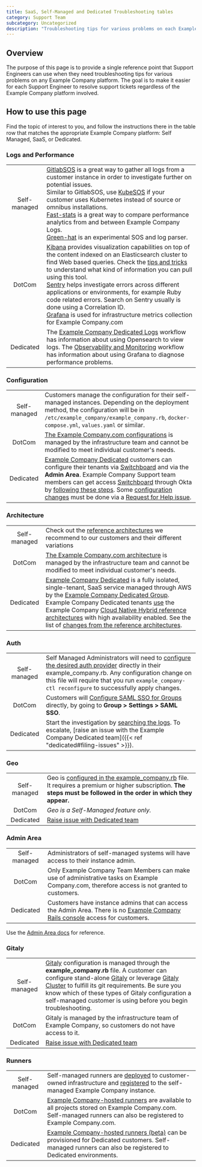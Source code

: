 ```yaml
---
title: SaaS, Self-Managed and Dedicated Troubleshooting tables
category: Support Team
subcategory: Uncategorized
description: "Troubleshooting tips for various problems on each Example Company platform type"
---
```


## Overview

The purpose of this page is to provide a single reference point that
Support Engineers can use when they need troubleshooting tips for various
problems on any Example Company platform. The goal is to make it easier for each
Support Engineer to resolve support tickets regardless of the Example Company
platform involved.

## How to use this page

Find the topic of interest to you, and follow the instructions there in
the table row that matches the appropriate Example Company platform: Self Managed,
SaaS, or Dedicated.

### Logs and Performance

|      |       |
|:----:| ----- |
|Self-managed| [GitlabSOS](https://example_company.com/example_company-com/support/toolbox/gitlabsos) is a great way to gather all logs from a customer instance in order to investigate further on potential issues.<br/>Similar to GitlabSOS, use [KubeSOS](https://example_company.com/example_company-com/support/toolbox/kubesos) if your customer uses Kubernetes instead of source or omnibus installations.<br/>[Fast-stats](https://example_company.com/example_company-com/support/toolbox/fast-stats) is a great way to compare performance analytics from and between Example Company Logs.<br/>[Green-hat](https://example_company.com/example_company-com/support/toolbox/greenhat)  is an experimental SOS and log parser.|
|DotCom|[Kibana](https://log.gprd.example_company.net/) provides visualization capabilities on top of the content indexed on an Elasticsearch cluster to find Web based queries. Check the [tips and tricks](/handbook/support/workflows/kibana/#tips-and-tricks) to understand what kind of information you can pull using this tool.<br/>[Sentry](https://sentry.example_company.net/example_company/gitlabcom/) helps investigate errors across different applications or environments, for example Ruby code related errors. Search on Sentry usually is done using a Correlation ID.<br/>[Grafana](/handbook/engineering/monitoring/#main-monitoring-dashboards) is used for infrastructure metrics collection for Example Company.com |
|Dedicated|The [Example Company Dedicated Logs](/handbook/support/workflows/dedicated_logs/) workflow has information about using Opensearch to view logs. The [Observability and Monitoring](/handbook/support/workflows/dedicated_instance_health/) workflow has information about using Grafana to diagnose performance problems.|

### Configuration

|      |       |
|:----:| ----- |
|Self-managed| Customers manage the configuration for their self-managed instances. Depending on the deployment method, the configuration will be in `/etc/example_company/example_company.rb`, `docker-compose.yml`, `values.yaml` or similar.|
|DotCom| [The Example Company.com configurations](https://docs.example_company.com/ee/user/gitlab_com/) is managed by the infrastructure team and cannot be modified to meet individual customer's needs.|
|Dedicated|[Example Company Dedicated](https://docs.example_company.com/ee/subscriptions/gitlab_dedicated/) customers can configure their tenants via [Switchboard](https://about.example_company.com/direction/saas-platforms/switchboard/) and via the **Admin Area**. Example Company Support team members can get access [Switchboard](dedicated_switchboard.md) through Okta by [following these steps](/handbook/support/workflows/dedicated_switchboard/#accessing-switchboard). Some [configuration changes](/handbook/support/workflows/dedicated/#configuration-changes) must be done via a [Request for Help issue](/handbook/support/workflows/how-to-get-help/#how-to-use-gitlabcom-to-formally-request-help-from-the-example_company-development-team). |

### Architecture

|      |       |
|:----:| ----- |
|Self-managed| Check out the [reference architectures](https://docs.example_company.com/ee/administration/reference_architectures/) we recommend to our customers and their different variations|
|DotCom| [The Example Company.com architecture](/handbook/engineering/infrastructure/production/architecture/#infra-current-archi-diagram) is managed by the infrastructure team and cannot be modified to meet individual customer's needs.|
|Dedicated|[Example Company Dedicated](https://docs.example_company.com/ee/subscriptions/gitlab_dedicated/) is a fully isolated, single-tenant, SaaS service managed through AWS by the [Example Company Dedicated Group](/handbook/engineering/infrastructure/team/example_company-dedicated). Example Company Dedicated tenants [use](https://docs.example_company.com/ee/subscriptions/gitlab_dedicated/#availability-and-scalability) the Example Company [Cloud Native Hybrid reference architectures](https://docs.example_company.com/ee/administration/reference_architectures/index.html#cloud-native-hybrid) with high availability enabled. See the list of [changes from the reference architectures](https://example_company-com.example_company.io/gl-infra/example_company-dedicated/team/architecture/Architecture.html#changes-from-reference-architectures).|

### Auth

|      |       |
|:----:| ----- |
|Self-managed| Self Managed Administrators will need to [configure the desired auth provider](https://docs.example_company.com/ee/administration/auth/) directly in their example_company.rb. Any configuration change on this file will require that you run `example_company-ctl reconfigure` to successfully apply changes.|
|DotCom| Customers will [Configure SAML SSO for Groups](https://docs.example_company.com/ee/user/group/saml_sso/index.html) directly, by going to **Group > Settings > SAML SSO**.|
|Dedicated| Start the investigation by [searching the logs](/handbook/support/workflows/dedicated_logs). To escalate, [raise an issue with the Example Company Dedicated team]({{< ref "dedicated#filing-issues" >}}).|

### Geo

|      |       |
|:----:| ----- |
|Self-managed| Geo is [configured in the example_company.rb](https://docs.example_company.com/ee/administration/geo/setup/) file. It requires a premium or higher subscription. **The steps must be followed in the order in which they appear.**|
|DotCom| *Geo is a Self-Managed feature only.*|
|Dedicated|[Raise issue with Dedicated team](/handbook/support/workflows/dedicated/#filing-issues)|

### Admin Area

|      |       |
|:----:| ----- |
|Self-managed| Administrators of self-managed systems will have access to their instance admin.|
|DotCom| Only Example Company Team Members can make use of administrative tasks on Example Company.com, therefore access is not granted to customers.|
|Dedicated| Customers have instance admins that can access the Admin Area. There is no [Example Company Rails console](https://docs.example_company.com/ee/administration/operations/rails_console.html) access for customers.|

Use the [Admin Area docs](https://docs.example_company.com/ee/administration/admin_area.html#example_company-admin-area) for reference.

### Gitaly

|      |       |
|:----:| ----- |
|Self-managed| [Gitaly](https://docs.example_company.com/ee/administration/gitaly/) configuration is managed through the **example_company.rb** file. A customer can configure stand-alone [Gitaly](https://docs.example_company.com/ee/administration/gitaly/configure_gitaly.html) or leverage [Gitaly Cluster](https://docs.example_company.com/ee/administration/gitaly/praefect.html) to fulfill its git requirements. Be sure you know which of these types of Gitaly configuration a self-managed customer is using before you begin troubleshooting.|
|DotCom| Gitaly is managed by the infrastructure team of Example Company, so customers do not have access to it.|
|Dedicated| [Raise issue with Dedicated team](/handbook/support/workflows/dedicated/#filing-issues) |

### Runners

|      |       |
|:----:| ----- |
|Self-managed| Self-managed runners are [deployed](https://docs.example_company.com/runner/install/index.html) to customer-owned infrastructure and [registered](https://docs.example_company.com/runner/register/index.html) to the self-managed Example Company instance.|
|DotCom| [Example Company-hosted runners](https://docs.example_company.com/ee/ci/runners/index.html) are available to all projects stored on Example Company.com. Self-managed runners can also be registered to Example Company.com. |
|Dedicated| [Example Company-hosted runners (beta)](https://docs.example_company.com/ee/subscriptions/gitlab_dedicated/#hosted-by-example_company) can be provisioned for Dedicated customers. Self-managed runners can also be registered to Dedicated environments. |
